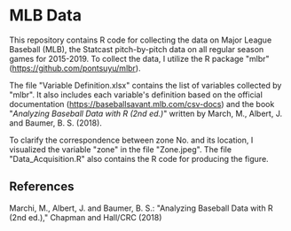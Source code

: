 # MLB Data

This repository contains R code for collecting the data on Major League Baseball (MLB), 
the Statcast pitch-by-pitch data on all regular season games for 2015-2019.
To collect the data, I utilize the R package "mlbr" (https://github.com/pontsuyu/mlbr). 

The file "Variable Definition.xlsx" contains the list of variables collected by "mlbr". 
It also includes each variable's definition 
based on the official documentation (https://baseballsavant.mlb.com/csv-docs) and 
the book "*Analyzing Baseball Data with R (2nd ed.)*" written by March, M., Albert, J. and Baumer, B. S. (2018).

To clarify the correspondence between zone No. and its location, 
I visualized the variable "zone" in the file "Zone.jpeg". 
The file "Data_Acquisition.R" also contains the R code for producing the figure.

## References

Marchi, M., Albert, J. and Baumer, B. S.: "Analyzing Baseball Data with R (2nd ed.)," Chapman and Hall/CRC (2018)
